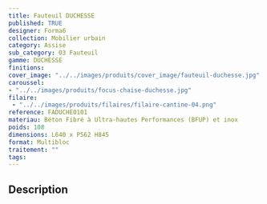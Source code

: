 ```yaml
---
title: Fauteuil DUCHESSE
published: TRUE
designer: Forma6
collection: Mobilier urbain
category: Assise
sub_category: 03 Fauteuil
gamme: DUCHESSE 
finitions: 
cover_image: "../../images/produits/cover_image/fauteuil-duchesse.jpg"
caroussel: 
- "../../images/produits/focus-chaise-duchesse.jpg"
filaire: 
 - "../../images/produits/filaires/filaire-cantine-04.png"
reference: FADUCHE0101
materiau: Béton Fibré à Ultra-hautes Performances (BFUP) et inox
poids: 108
dimensions: L640 x P562 H845
format: Multibloc
traitement: ""
tags: 
---
```


## Description
